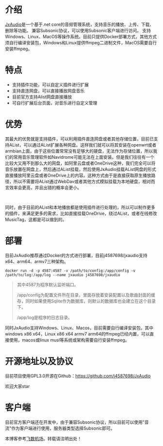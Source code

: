 
# 介绍


[JxAudio](https://github.com)是一个基于.net core的音频管理系统，支持音乐的播放、上传、下载、删除等功能。 兼容Subsonic协议，可以使用Subsonic客户端进行访问。 支持Windows、Linux、MacOS等操作系统。目前只提供Docker部署方式，其他方式须自行编译安装包，Windows和Linux提供ffmpeg二进制文件，MacOS需要自行安装ffmpeg。


# 特点


* 支持插件功能，可以自定义插件进行扩展
* 支持直连网盘，可以直接播放网盘音乐
* 目前官方支持Alist网盘直接播放
* 可自行扩展后台页面，对音乐进行自定义管理


# 优势


其最大的优势就是支持插件，可以利用插件直连网盘或者其他存储位置，目前已支持AList，可以通过AList扩展各种网盘。这样我们就可以将其安装在openwrt或者armbian上面，由于这些位置常常没有足够大的硬盘，无法作为存储位置，所以我们的常用音乐管理软件如Navidrome可能无法在上面安装。但是我们往往有一个比较大又用不到那么大的网盘，如阿里云盘或者OneDrive这种，我们完全可以将音乐放置在网盘上，然后通过AList挂载，然后使用JxAudio挂载AList网盘的形式直接播放阿里云盘或者OneDrive上的内容。这种方式由于是直接获取原生播放路径，所以不需要将AList通过WebDav或者其他方式模拟挂载为本地硬盘，相对而言效率会更高，并且出错的概率会更小。


 


同时，由于目前的AList和本地播放都是使用插件进行处理的，所以可以制作更多的插件，来满足更多的需求，比如直接挂载OneDrive，绕过AList，或者在线修改MusicTag，这都是可以做到的。


# 部署


目前JxAudio推荐通过Docker的方式进行部署，目前j4587698/jxaudio支持x64、arm64、armv7三种架构。




```
docker run -d -p 4587:4587 -v /path/to/config:/app/config -v /path/to/log:/app/log --name jxaudio j4587698/jxaudio
```



> 其中4587为程序默认监听端口。
> 
> 
> /app/config为配置文件所在目录，里面存放着安装配置以及歌曲封面的缓存，同时如果使用Sqlite作为数据库，则默认的数据库也会建立在这个目录下。
> 
> 
> /app/log是程序的日志目录。


同时JxAudio支持Windows、Linux、Macos，目前需要自行编译安装包，其中windows x86 x64，Linux x86 x64 armv7 arm64的ffmpeg已经内置，可以直接使用，macos或linux musl等系统或架构需要自行安装ffmpeg。


# 开源地址以及协议


目前项目使用GPL3\.0开源在Github：https://github.com/j4587698/JxAudio


欢迎大家star


# 客户端


目前官方客户端还在开发中，由于兼容Subsonic协议，所以目前可以使用"音流"作为客户端进行使用，服务器类型选择Subsonic即可。


 本博客参考[飞数机场](https://ze16.com)。转载请注明出处！
